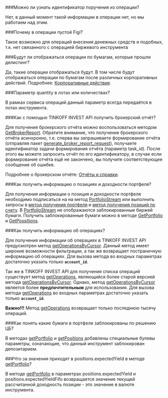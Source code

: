 ###Можно ли узнать идентификатор поручения из операции?

Нет, в данный момент такой информации в операции нет, но мы работаем над этим. 

###Почему в операции пустой Figi?

Такое возможно для операций внесения денежных средств и подобных, т.к. нет связанного с операцией биржевого
инструмента

###Будут ли отображаться операции по бумагам, которые прошли делистинг? 

Да, такие операции отображаться будут. В том числе будут отображаться операции по бумагам после
различных корпоративных действий. Подробнее: [Корпоративные действия](/investAPI/faq_corp_action/).

###Параметр quantity в лотах или количествах? 

В рамках сервиса операций данный параметр всегда передаётся в лотах инструмента.

###Как с помощью TINKOFF INVEST API получить брокерский отчёт? 

Для получения брокерского отчёта можно воспользоваться методом [GetBrokerReport](/investAPI/operations#getbrokerreport).
Обратите внимание, что получение брокерского отчёта асинхронно, т.е. сперва вы запрашиваете формирование
отчёта (отправляя пакет [generate_broker_report_request](/investAPI/operations#generatebrokerreportrequest)),
получаете идентификатор задачи формирования отчёта (параметр task_id). После этого вы можете запросить 
отчёт по его идентификатору, в случае если формирование отчёта ещё не закончено, вы получите соответствующее
сообщение об ошибке.

Подробнее о брокерском отчёте: [Отчёты и справки](https://www.tinkoff.ru/invest/account/help/trade-on-bs/get-report/).

###Как получить информацию о позициях и доходности портфеля?

Для получения информации о позиция и доходности портфеля необходимо подписаться на на метод [PortfolioStream](/investAPI/operations/#portfoliostream) или выполнить запросы в [метод получения портфеля](/investAPI/operations/#getportfolio) и [метод получения позиций по счету](/investAPI/operations/#getpositions).
В [PortfolioStream](/investAPI/operations/#portfoliostream) не отображаются заблокированные биржей бумаги. 
Получить заблокированные бумаги можно в методе [GetPortfolio](/investAPI/operations/#getportfolio) и [GetPossitions](/investAPI/operations/#getpositions).

###Как получить информацию об операциях?

Для получения информации об операциях в TINKOFF INVEST API предусмотрен метод [getOperationsByCursor](/investAPI/operations#getoperationsbycursor).
Данный метод имеет широкие возможности фильтрации, а так же возвращает постраничную информацию об операциях.
Для вызова метода во входных параметрах достаточно указать только **`account_id`**.

Так же в TINKOFF INVEST API для получения списка операций существует метод [getOperations](/investAPI/operations#getoperations), являющийся более старой версией метода [getOperationsByCursor](/investAPI/operations#getoperationsbycursor).
Однако, метод [getOperationsByCursor](/investAPI/operations#getoperationsbycursor) является более **предпочтительным** для использования.
Для вызова метода [getOperations](/investAPI/operations#getoperations) во входных параметрах достаточно указать только **`account_id`**.

**Важно!!!** Метод [getOperations](/investAPI/operations#getoperations) возвращает только последнюю тысячу операций.


###Как понять какие бумаги в портфеле заблокированы по решению ЦБ?

В методах [getPortfolio](/investAPI/operations#getportfolio) и  [getPositions](/investAPI/operations#getpositions) добавлены специальные булевы параметры, означающие, что данный инструмент заблокирован депозитарием.

###Что за значения приходят в positions.expectedYield в методе [getPortfolio](/investAPI/operations#getportfolio)?

В методе [getPortfolio](/investAPI/operations#getportfolio) в параметрах positions.expectedYield и positions.expectedYieldFifo
возвращается значение текущей рассчитанной доходность позиции - это значение в валюте инструмента.